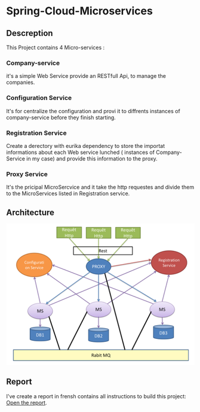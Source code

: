 # Spring-Cloud-Microservices
## Descreption
This  Project contains 4 Micro-services :

### Company-service
it's a simple Web Service provide an RESTfull Api, to manage the companies.

### Configuration Service
It's for centralize the configuration and provi it to diffrents instances of company-service before they finish starting.

### Registration Service 
Create a derectory with eurika dependency to store the importat informations about each Web service lunched ( instances of Company-Service in my case)
and provide this information to the proxy.

### Proxy Service
It's the pricipal MicroSercvice and it take the http requestes and divide them to the MicroServices listed in Registration service.

## Architecture
![Arcchitecture](https://github.com/Hamzaoui01/Spring-Cloud-Microservices/blob/master/img/architecture.png?raw=true)

## Report
I've create a report in frensh contains all instructions to build this project:
[Open the report](https://drive.google.com/file/d/1IGfviC3yNwp6WuReJDb4aLqDRz0QXsVe/view?usp=sharing).
